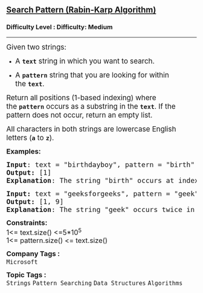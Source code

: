 <h2><a href="https://www.geeksforgeeks.org/problems/search-pattern-rabin-karp-algorithm--141631/1?_gl=1*1r1qii7*_up*MQ..*_gs*MQ..&gclid=CjwKCAjwo4rCBhAbEiwAxhJlCQQ1Yyhs7EOGuwC947jsMrQf7yGLxsnJzLMWjBX2Ho8kEpzHz7fUlRoCmVYQAvD_BwE&gbraid=0AAAAAC9yBkDxTziTBLS6CKMjHdf05Hn4V">Search Pattern (Rabin-Karp Algorithm)</a></h2><h3>Difficulty Level : Difficulty: Medium</h3><hr><div class="problems_problem_content__Xm_eO"><p data-start="374" data-end="392"><span style="font-size: 14pt;">Given two strings:</span></p>
<ul data-start="394" data-end="505">
<li data-start="394" data-end="440">
<p data-start="396" data-end="440"><span style="font-size: 14pt;">A&nbsp;<strong><code data-start="398" data-end="404">text</code></strong>&nbsp;string in which you want to search.</span></p>
</li>
<li data-start="441" data-end="505">
<p data-start="443" data-end="505"><span style="font-size: 14pt;">A&nbsp;<code data-start="445" data-end="454"><strong>pattern</strong></code>&nbsp;string that you are looking for within the&nbsp;<strong><code data-start="498" data-end="504">text</code></strong>.</span></p>
</li>
</ul>
<p data-start="507" data-end="656"><span style="font-size: 14pt;">Return all positions (1-based indexing) where the&nbsp;<code data-start="557" data-end="566"><strong>pattern</strong></code>&nbsp;occurs as a substring in the&nbsp;<strong><code data-start="596" data-end="602">text</code></strong>. If the pattern does not occur, return an empty list.</span></p>
<p data-start="658" data-end="732"><span style="font-size: 14pt;">All characters in both strings are lowercase English letters (<code data-start="720" data-end="723"><strong>a</strong></code>&nbsp;to&nbsp;<code data-start="727" data-end="730"><strong>z</strong></code>).</span></p>
<p><span style="font-size: 18px;"><strong>Examples:</strong></span></p>
<pre><span style="font-size: 18px;"><strong>Input</strong>: text = "birthdayboy", pattern = "birth"<br><strong>Output:</strong> [1]
<strong>Explanation</strong>: The string "birth" occurs at index 1 in text.</span></pre>
<pre><span style="font-size: 18px;"><strong>Input: </strong>text = "geeksforgeeks", pattern = "geek"
<strong>Output:</strong> [1, 9]
<strong>Explanation</strong>: The string "geek" occurs twice in text, one starts are index 1 and the other at index 9.</span></pre>
<p><span style="font-size: 18px;"><strong>Constraints:</strong><br>1&lt;= text.size() &lt;=5*10<sup>5</sup><br>1&lt;= pattern.size() &lt;= text.size()</span></p></div><p><span style=font-size:18px><strong>Company Tags : </strong><br><code>Microsoft</code>&nbsp;<br><p><span style=font-size:18px><strong>Topic Tags : </strong><br><code>Strings</code>&nbsp;<code>Pattern Searching</code>&nbsp;<code>Data Structures</code>&nbsp;<code>Algorithms</code>&nbsp;